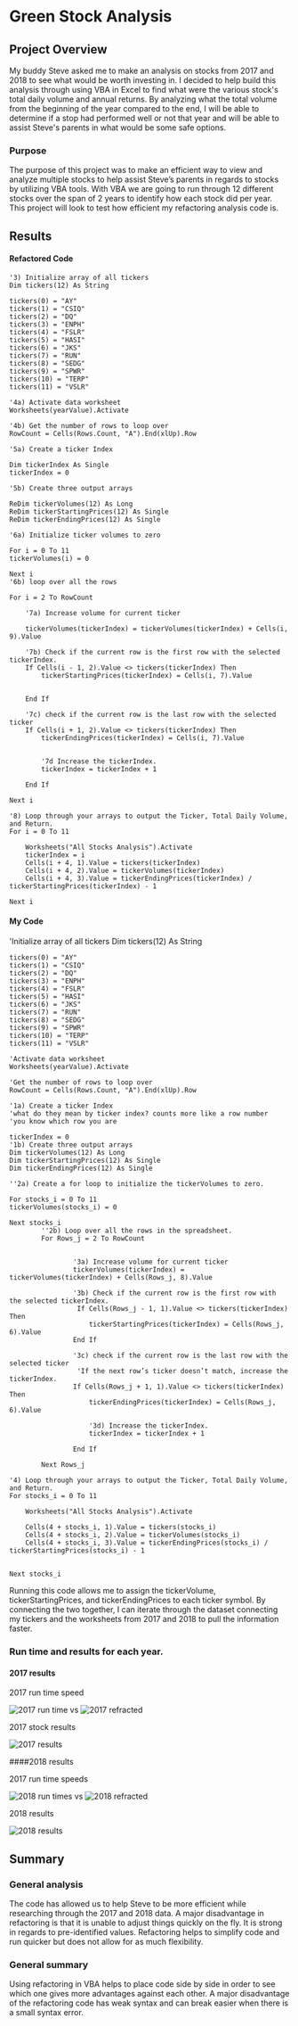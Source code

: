 # Green Stock Analysis

## Project Overview

My buddy Steve asked me to make an analysis on stocks from 2017 and 2018 to see what would be worth investing in. I decided to help build this analysis through using VBA in Excel to find what were the various stock's total daily volume and annual returns. By analyzing what the total volume from the beginning of the year compared to the end, I will be able to determine if a stop had performed well or not that year and will be able to assist Steve's parents in what would be some safe options.

### Purpose

The purpose of this project was to make an efficient way to view and analyze multiple stocks to help assist Steve’s parents in regards to stocks by utilizing VBA tools. With VBA we are going to run through 12 different stocks over the span of 2 years to identify how each stock did per year. This project will look to test how efficient my refactoring analysis code  is.

## Results

#### Refactored Code

    '3) Initialize array of all tickers
    Dim tickers(12) As String
    
    tickers(0) = "AY"
    tickers(1) = "CSIQ"
    tickers(2) = "DQ"
    tickers(3) = "ENPH"
    tickers(4) = "FSLR"
    tickers(5) = "HASI"
    tickers(6) = "JKS"
    tickers(7) = "RUN"
    tickers(8) = "SEDG"
    tickers(9) = "SPWR"
    tickers(10) = "TERP"
    tickers(11) = "VSLR"
    
    '4a) Activate data worksheet
    Worksheets(yearValue).Activate
    
    '4b) Get the number of rows to loop over
    RowCount = Cells(Rows.Count, "A").End(xlUp).Row
    
    '5a) Create a ticker Index
    
    Dim tickerIndex As Single
    tickerIndex = 0

    '5b) Create three output arrays
    
    ReDim tickerVolumes(12) As Long
    ReDim tickerStartingPrices(12) As Single
    ReDim tickerEndingPrices(12) As Single
    
    '6a) Initialize ticker volumes to zero
        
    For i = 0 To 11
    tickerVolumes(i) = 0
    
    Next i
    '6b) loop over all the rows
    
    For i = 2 To RowCount
    
        '7a) Increase volume for current ticker
       
        tickerVolumes(tickerIndex) = tickerVolumes(tickerIndex) + Cells(i, 9).Value
        
        '7b) Check if the current row is the first row with the selected tickerIndex.
        If Cells(i - 1, 2).Value <> tickers(tickerIndex) Then
            tickerStartingPrices(tickerIndex) = Cells(i, 7).Value
            
            
        End If
        
        '7c) check if the current row is the last row with the selected ticker
        If Cells(i + 1, 2).Value <> tickers(tickerIndex) Then
            tickerEndingPrices(tickerIndex) = Cells(i, 7).Value
            

            '7d Increase the tickerIndex.
            tickerIndex = tickerIndex + 1
            
        End If
    
    Next i
    
    '8) Loop through your arrays to output the Ticker, Total Daily Volume, and Return.
    For i = 0 To 11
        
        Worksheets("All Stocks Analysis").Activate
        tickerIndex = i
        Cells(i + 4, 1).Value = tickers(tickerIndex)
        Cells(i + 4, 2).Value = tickerVolumes(tickerIndex)
        Cells(i + 4, 3).Value = tickerEndingPrices(tickerIndex) / tickerStartingPrices(tickerIndex) - 1
        
    Next i

#### My Code

'Initialize array of all tickers
    Dim tickers(12) As String
    
    tickers(0) = "AY"
    tickers(1) = "CSIQ"
    tickers(2) = "DQ"
    tickers(3) = "ENPH"
    tickers(4) = "FSLR"
    tickers(5) = "HASI"
    tickers(6) = "JKS"
    tickers(7) = "RUN"
    tickers(8) = "SEDG"
    tickers(9) = "SPWR"
    tickers(10) = "TERP"
    tickers(11) = "VSLR"
    
    'Activate data worksheet
    Worksheets(yearValue).Activate
    
    'Get the number of rows to loop over
    RowCount = Cells(Rows.Count, "A").End(xlUp).Row
    
    '1a) Create a ticker Index
    'what do they mean by ticker index? counts more like a row number
    'you know which row you are
    
    tickerIndex = 0
    '1b) Create three output arrays
    Dim tickerVolumes(12) As Long
    Dim tickerStartingPrices(12) As Single
    Dim tickerEndingPrices(12) As Single
    
    ''2a) Create a for loop to initialize the tickerVolumes to zero.

    For stocks_i = 0 To 11
    tickerVolumes(stocks_i) = 0
    
    Next stocks_i
            ''2b) Loop over all the rows in the spreadsheet.
            For Rows_j = 2 To RowCount
    
           
                    '3a) Increase volume for current ticker
                    tickerVolumes(tickerIndex) = tickerVolumes(tickerIndex) + Cells(Rows_j, 8).Value
                                        
                    '3b) Check if the current row is the first row with the selected tickerIndex.
                     If Cells(Rows_j - 1, 1).Value <> tickers(tickerIndex) Then
                        tickerStartingPrices(tickerIndex) = Cells(Rows_j, 6).Value
                    End If
                    
                    '3c) check if the current row is the last row with the selected ticker
                     'If the next row’s ticker doesn’t match, increase the tickerIndex.
                    If Cells(Rows_j + 1, 1).Value <> tickers(tickerIndex) Then
                        tickerEndingPrices(tickerIndex) = Cells(Rows_j, 6).Value
                                    
                        '3d) Increase the tickerIndex.
                        tickerIndex = tickerIndex + 1
                        
                    End If
                    
            Next Rows_j
        
    '4) Loop through your arrays to output the Ticker, Total Daily Volume, and Return.
    For stocks_i = 0 To 11
        
        Worksheets("All Stocks Analysis").Activate
        
        Cells(4 + stocks_i, 1).Value = tickers(stocks_i)
        Cells(4 + stocks_i, 2).Value = tickerVolumes(stocks_i)
        Cells(4 + stocks_i, 3).Value = tickerEndingPrices(stocks_i) / tickerStartingPrices(stocks_i) - 1
        
        
    Next stocks_i

Running this code allows me to assign the tickerVolume, tickerStartingPrices, and tickerEndingPrices to each ticker symbol. By connecting the two together, I can iterate through the dataset connecting my tickers and the worksheets from 2017 and 2018 to pull the information faster.

### Run time and results for each year.

#### 2017 results

2017 run time speed

![2017 run time](https://github.com/benlew3/stock-analysis/blob/main/images/2017%20speed.PNG) vs ![2017 refracted](https://github.com/benlew3/stock-analysis/blob/main/images/2017%20run%20time.PNG)

2017 stock results

![2017 results](https://github.com/benlew3/stock-analysis/blob/main/images/2017%20results.PNG)

####2018 results

2017 run time speeds

![2018 run times](https://github.com/benlew3/stock-analysis/blob/main/images/2018%20speed.PNG) vs ![2018 refracted](https://github.com/benlew3/stock-analysis/blob/main/images/2018%20run%20time.PNG)

2018 results

![2018 results](https://github.com/benlew3/stock-analysis/blob/main/images/2018%20results.PNG)

## Summary

### General analysis

The code has allowed us to help Steve to be more efficient while researching through the 2017 and 2018 data. A major disadvantage in refactoring is that it is unable to adjust things quickly on the fly. It is strong in regards to pre-identified values. Refactoring helps to simplify code and run quicker but does not allow for as much flexibility.


### General summary

Using refactoring in VBA helps to place code side by side in order to see which one gives more advantages against each other. A major disadvantage of the refactoring code has weak syntax and can break easier when there is a small syntax error.
